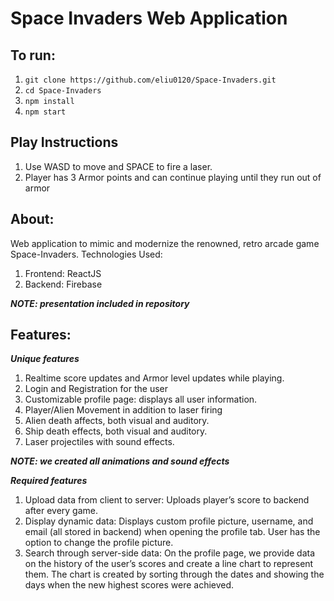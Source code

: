 # Space Invaders Web Application

## To run:
1. ```git clone https://github.com/eliu0120/Space-Invaders.git```
2. ```cd Space-Invaders```
3. ```npm install```
4. ```npm start```

## Play Instructions
1. Use WASD to move and SPACE to fire a laser.
2. Player has 3 Armor points and can continue playing until they run out of armor

## About:
Web application to mimic and modernize the renowned, retro arcade game Space-Invaders.
Technologies Used:
1. Frontend: ReactJS
2. Backend: Firebase

***NOTE: presentation included in repository***

## Features:

***Unique features***
1. Realtime score updates and Armor level updates while playing.
2. Login and Registration for the user
3. Customizable profile page: displays all user information.
4. Player/Alien Movement in addition to laser firing
5. Alien death affects, both visual and auditory.
6. Ship death effects, both visual and auditory.
7. Laser projectiles with sound effects.

***NOTE: we created all animations and sound effects***

***Required features***
1. Upload data from client to server: Uploads player’s score to backend after every game.
2. Display dynamic data: Displays custom profile picture, username, and email (all stored in backend) when opening the profile tab. User has the option to change the profile picture.
3. Search through server-side data: On the profile page, we provide data on the history of the user’s scores and create a line chart to represent them. The chart is created by sorting through the dates and showing the days when the new highest scores were achieved.


